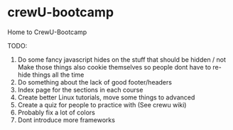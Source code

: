 crewU-bootcamp
==============

Home to CrewU-Bootcamp


TODO: <br>
1. Do some fancy javascript hides on the stuff that should be hidden / not
Make those things also cookie themselves so people dont have to re-hide things all the time<br>
2. Do something about the lack of good footer/headers<br>
3. Index page for the sections in each course<br>
3. Create better Linux tutorials, move some things to advanced<br>
4. Create a quiz for people to practice with (See crewu wiki)<br>
5. Probably fix a lot of colors<br>
6. Dont introduce more frameworks<br>
